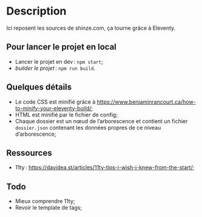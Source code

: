 # Description

Ici reposent les sources de shinze.com, ça tourne grâce à Eleventy.

## Pour lancer le projet en local

- Lancer le projet en dev : `npm start`;
- _builder le projet_ : `npm run build`.

## Quelques détails

- Le code CSS est minifié grâce à https://www.benjaminrancourt.ca/how-to-minify-your-eleventy-build/;
- HTML est minifié par le fichier de config;
- Chaque dossier est un nœud de l’arborescence et contient un fichier `dossier.json` contenant les données propres de ce niveau d’arborescence;

## Ressources

- 11ty : https://davidea.st/articles/11ty-tips-i-wish-i-knew-from-the-start/;

## Todo

- Mieux comprendre 11ty;
- Revoir le template de tags;